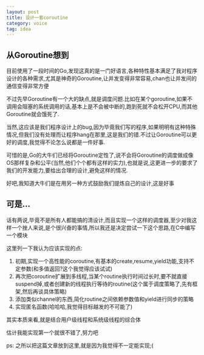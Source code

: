 ```yaml
---
layout: post
title: 设计一套coroutine
category: voice
tag: idea
---
```


## 从Goroutine想到

目前使用了一段时间的Go,发现这真的是一门好语言,各种特性基本满足了我对程序设计的各种需求,尤其是神奇的Goroutine,让并发变得非常容易,chan也让并发间的通信变得非常方便

不过先早Goroutine有一个大的缺点,就是调度问题.比如在某个goroutine,如果不调用会阻塞的系统调用的话,基本上是不会被中断的,跑到死就不会松开CPU,而其他Goroutine就会饿死了.

当然,这应该是我们程序设计上的bug,因为毕竟我们写的程序,如果明明有这种特殊情况,但我们没有处理而让程序hang在那里,这是我们的错.不过让Goroutine可以更好的调度,我觉得不论怎么说都是一件好事.

可惜的是,Go的大牛们已经将Goroutine定性了,说不会将Goroutine的调度做成像OS那样复杂和公平(当然,他们个个都有这样的实力),也就是说,这更进一步的要求了我们的开发能力,要给出合理的设计,避免这样的情况.

好吧,我知道大牛们是在用另一种方式鼓励我们提炼自己的设计,这是好事

## 可是...

话有两说,毕竟不是所有人都能搞的清设计,而且实现一个这样的调度器,至少对我这样一个挫人来说,是个很兴奋的事情,所以我还是决定尝试一下这个思路,在C中编写一个模块

这里列一下我认为应该实现的点:

1. 初期,实现一个高性能的coroutine,有基本的create,resume,yield功能,支持不定参数(和多值返回?这个我觉得应该试试)
2. 再次把coroutine扩展到多线程,当某个routine执行时间过长时,要不就直接suspend掉,或者创建新的线程执行等待的routine(这个属于调度策略了,先有框架,然后再谈具体策略)
3. 添加类似channel的东西,简化routine之间依赖参数值和yield进行同步的策略
4. 实现匿名函数(哈哈哈,我觉得目标越发的不可能了)

其实本质来看,就是结合用户级线程和系统级线程的综合体

估计我能实现第一个就很不错了,努力吧

ps: 之所以把这篇文章放到这里,就是因为我觉得不一定能实现;(

